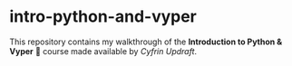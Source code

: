 # intro-python-and-vyper
This repository contains my walkthrough of the **Introduction to Python &amp; Vyper** 🐍 course made available by _Cyfrin Updraft_.
